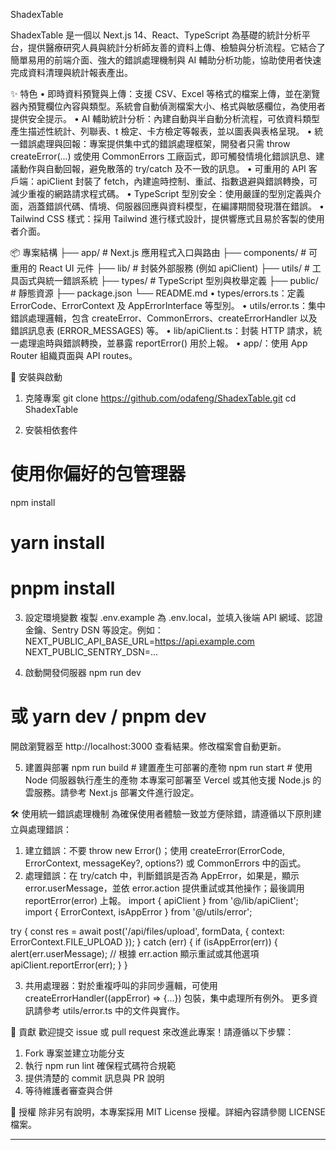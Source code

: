 ShadexTable

ShadexTable 是一個以 Next.js 14、React、TypeScript 為基礎的統計分析平台，提供醫療研究人員與統計分析師友善的資料上傳、檢驗與分析流程。它結合了簡單易用的前端介面、強大的錯誤處理機制與 AI 輔助分析功能，協助使用者快速完成資料清理與統計報表產出。

✨ 特色
•	即時資料預覽與上傳：支援 CSV、Excel 等格式的檔案上傳，並在瀏覽器內預覽欄位內容與類型。系統會自動偵測檔案大小、格式與敏感欄位，為使用者提供安全提示。
•	AI 輔助統計分析：內建自動與半自動分析流程，可依資料類型產生描述性統計、列聯表、t 檢定、卡方檢定等報表，並以圖表與表格呈現。
•	統一錯誤處理與回報：專案提供集中式的錯誤處理框架，開發者只需 throw createError(...) 或使用 CommonErrors 工廠函式，即可觸發情境化錯誤訊息、建議動作與自動回報，避免散落的 try/catch 及不一致的訊息。
•	可重用的 API 客戶端：apiClient 封裝了 fetch，內建逾時控制、重試、指數退避與錯誤轉換，可減少重複的網路請求程式碼。
•	TypeScript 型別安全：使用嚴謹的型別定義與介面，涵蓋錯誤代碼、情境、伺服器回應與資料模型，在編譯期間發現潛在錯誤。
•	Tailwind CSS 樣式：採用 Tailwind 進行樣式設計，提供響應式且易於客製的使用者介面。

📦 專案結構
├── app/                # Next.js 應用程式入口與路由
├── components/         # 可重用的 React UI 元件
├── lib/                # 封裝外部服務 (例如 apiClient)
├── utils/              # 工具函式與統一錯誤系統
├── types/              # TypeScript 型別與枚舉定義
├── public/             # 靜態資源
├── package.json
└── README.md
•	types/errors.ts：定義 ErrorCode、ErrorContext 及 AppErrorInterface 等型別。
•	utils/error.ts：集中錯誤處理邏輯，包含 createError、CommonErrors、createErrorHandler 以及錯誤訊息表 (ERROR_MESSAGES) 等。
•	lib/apiClient.ts：封裝 HTTP 請求，統一處理逾時與錯誤轉換，並暴露 reportError() 用於上報。
•	app/：使用 App Router 組織頁面與 API routes。

🚀 安裝與啟動
1.	克隆專案
git clone https://github.com/odafeng/ShadexTable.git
cd ShadexTable

2.	安裝相依套件
# 使用你偏好的包管理器
npm install
# yarn install
# pnpm install

3.	設定環境變數
複製 .env.example 為 .env.local，並填入後端 API 網域、認證金鑰、Sentry DSN 等設定。例如：
NEXT_PUBLIC_API_BASE_URL=https://api.example.com
NEXT_PUBLIC_SENTRY_DSN=...

4.	啟動開發伺服器
npm run dev
# 或 yarn dev / pnpm dev
開啟瀏覽器至 http://localhost:3000 查看結果。修改檔案會自動更新。

5.	建置與部署
npm run build    # 建置產生可部署的產物
npm run start    # 使用 Node 伺服器執行產生的產物
本專案可部署至 Vercel 或其他支援 Node.js 的雲服務。請參考 Next.js 部署文件進行設定。

🛠️ 使用統一錯誤處理機制
為確保使用者體驗一致並方便除錯，請遵循以下原則建立與處理錯誤：
1.	建立錯誤：不要 throw new Error()；使用 createError(ErrorCode, ErrorContext, messageKey?, options?) 或 CommonErrors 中的函式。
2.	處理錯誤：在 try/catch 中，判斷錯誤是否為 AppError，如果是，顯示 error.userMessage，並依 error.action 提供重試或其他操作；最後調用 reportError(error) 上報。
import { apiClient } from '@/lib/apiClient';
import { ErrorContext, isAppError } from '@/utils/error';

try {
  const res = await post('/api/files/upload', formData, { context: ErrorContext.FILE_UPLOAD });
} catch (err) {
  if (isAppError(err)) {
    alert(err.userMessage);
    // 根據 err.action 顯示重試或其他選項
    apiClient.reportError(err);
  }
}

3.	共用處理器：對於重複呼叫的非同步邏輯，可使用 createErrorHandler((appError) => {...}) 包裝，集中處理所有例外。
更多資訊請參考 utils/error.ts 中的文件與實作。

🤝 貢獻
歡迎提交 issue 或 pull request 來改進此專案！請遵循以下步驟：
1.	Fork 專案並建立功能分支
2.	執行 npm run lint 確保程式碼符合規範
3.	提供清楚的 commit 訊息與 PR 說明
4.	等待維護者審查與合併

📄 授權
除非另有說明，本專案採用 MIT License 授權。詳細內容請參閱 LICENSE 檔案。
________________________________________